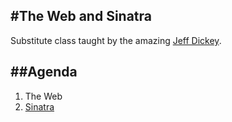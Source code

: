 #The Web and Sinatra
---

Substitute class taught by the amazing [Jeff Dickey](https://github.com/dickeyxxx).

##Agenda
---

1. The Web
2. [Sinatra](sinatra/)